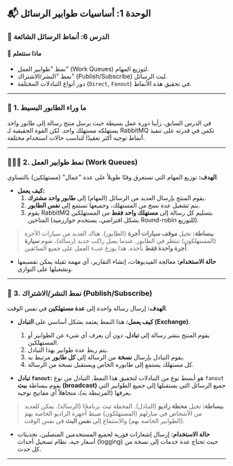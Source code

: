 ## 📬 الوحدة 1: أساسيات طوابير الرسائل

### 📘 الدرس 6: أنماط الرسائل الشائعة

#### 🧠 **ماذا ستتعلم**

  * نمط "طوابير العمل" (Work Queues) لتوزيع المهام.
  * نمط "النشر/الاشتراك" (Publish/Subscribe) لبث الرسائل.
  * دور أنواع التبادلات المختلفة (`Direct`, `Fanout`) في تحقيق هذه الأنماط.

-----

### 🤔 1. ما وراء الطابور البسيط

في الدرس السابق، رأينا دورة عمل بسيطة حيث يرسل منتج رسالة إلى طابور واحد يستهلكه مستهلك واحد. لكن القوة الحقيقية لـ RabbitMQ تكمن في قدرته على تنفيذ أنماط توجيه أكثر تعقيدًا لتناسب حالات استخدام مختلفة.

-----

### 🧑‍🤝‍🧑 2. نمط طوابير العمل (Work Queues)

**الهدف:** توزيع المهام التي تستغرق وقتًا طويلاً على عدة "عمال" (مستهلكين) بالتساوي.

  * **كيف يعمل:**
    1.  يقوم المنتج بإرسال العديد من الرسائل (المهام) إلى **طابور واحد مشترك**.
    2.  يتم تشغيل عدة نسخ من المستهلك، وجميعها تستمع إلى **نفس الطابور**.
    3.  يقوم RabbitMQ بتسليم كل رسالة إلى **مستهلك واحد فقط** من المستهلكين المتاحين (بشكل افتراضي، يستخدم خوارزمية Round-robin للتوزيع).

> **ببساطة:** تخيل **موقف سيارات أجرة** (الطابور). هناك العديد من سيارات الأجرة (المستهلكون) تنتظر في الطابور. عندما يصل راكب جديد (رسالة)، تقوم **سيارة أجرة واحدة فقط** بأخذه. هذا يوزع عبء العمل على جميع السائقين.

  * **حالة الاستخدام:** معالجة الفيديوهات، إنشاء التقارير، أي مهمة ثقيلة يمكن تقسيمها وتشغيلها على التوازي.

-----

### 📢 3. نمط النشر/الاشتراك (Publish/Subscribe)

**الهدف:** إرسال رسالة واحدة إلى **عدة مستهلكين** في نفس الوقت.

  * **كيف يعمل:** هذا النمط يعتمد بشكل أساسي على **التبادل (Exchange)**.

    1.  يقوم المنتج بنشر رسالة إلى **تبادل**، دون أن يعرف أي شيء عن الطوابير أو المستهلكين.
    2.  يتم ربط عدة طوابير بهذا التبادل.
    3.  يقوم التبادل بإرسال **نسخة** من الرسالة إلى **كل طابور** مرتبط به.
    4.  كل مستهلك يستمع إلى طابوره الخاص ويستقبل نسخة من الرسالة.

  * **تبادل `fanout`:**
    هو أبسط نوع من التبادلات لتحقيق هذا النمط. التبادل من نوع `fanout` يقوم ببساطة **ببث (broadcast)** جميع الرسائل التي يستقبلها إلى جميع الطوابير التي يعرفها (المرتبطة به)، متجاهلاً أي مفاتيح توجيه.

> **ببساطة:** تخيل **محطة راديو** (التبادل). المحطة تبث برنامجًا (الرسالة). يمكن للعديد من الأشخاص في منازلهم (المستهلكون) ضبط أجهزة الراديو الخاصة بهم (الطوابير الخاصة بهم) والاستماع إلى **نفس البث** في نفس الوقت.

  * **حالة الاستخدام:** إرسال إشعارات فورية لجميع المستخدمين المتصلين، تحديثات أسعار حية، نظام تسجيل أحداث (logging) حيث تحتاج عدة خدمات إلى نسخة من كل حدث.

-----

